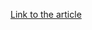 [Link to the article](https://www.volexity.com/blog/2024/01/15/ivanti-connect-secure-vpn-exploitation-goes-global/)
